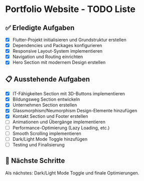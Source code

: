 # Portfolio Website - TODO Liste

## ✅ Erledigte Aufgaben

- [x] Flutter-Projekt initialisieren und Grundstruktur erstellen
- [x] Dependencies und Packages konfigurieren
- [x] Responsive Layout-System implementieren
- [x] Navigation und Routing einrichten
- [x] Hero Section mit modernem Design erstellen

## 📋 Ausstehende Aufgaben

- [x] IT-Fähigkeiten Section mit 3D-Buttons implementieren
- [x] Bildungsweg Section entwickeln
- [x] Unternehmen Section erstellen
- [x] Glassmorphism/Neumorphism Design-Elemente hinzufügen
- [x] Kontakt Section und Footer erstellen
- [ ] Animationen und Übergänge implementieren
- [ ] Performance-Optimierung (Lazy Loading, etc.)
- [ ] Smooth Scrolling implementieren
- [ ] Dark/Light Mode Toggle hinzufügen
- [ ] Testing und Finalisierung

## 🚀 Nächste Schritte

Als nächstes: Dark/Light Mode Toggle und finale Optimierungen.